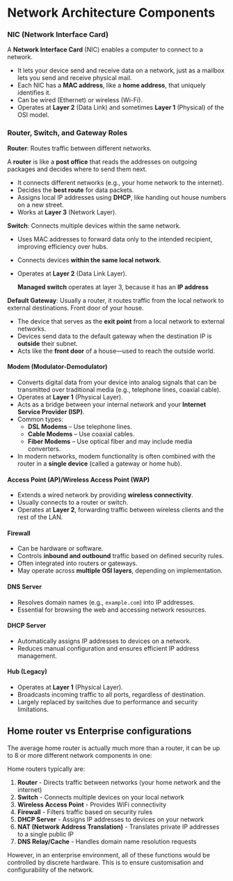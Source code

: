 # Network Architecture Components

### NIC (Network Interface Card)

A **Network Interface Card** (NIC) enables a computer to connect to a network.

- It lets your device send and receive data on a network, just as a mailbox lets you send and receive physical mail.
- Each NIC has a **MAC address**, like a **home address**, that uniquely identifies it.
- Can be wired (Ethernet) or wireless (Wi-Fi).
- Operates at **Layer 2** (Data Link) and sometimes **Layer 1** (Physical) of the OSI model.

### Router, Switch, and Gateway Roles

**Router**: Routes traffic between different networks.

 A **router** is like a **post office** that reads the addresses on outgoing packages and decides where to send them next.
 
- It connects different networks (e.g., your home network to the internet).
- Decides the **best route** for data packets.
- Assigns local IP addresses using **DHCP**, like handing out house numbers on a new street.
- Works at **Layer 3** (Network Layer).


**Switch**: Connects multiple devices within the same network.

- Uses MAC addresses to forward data only to the intended recipient, improving efficiency over hubs.
- Connects devices **within the same local network**.
- Operates at **Layer 2** (Data Link Layer).

	**Managed switch** operates at layer 3, because it has an **IP address**


**Default Gateway**: Usually a router, it routes traffic from the local network to external destinations. Front door of your house.

- The device that serves as the **exit point** from a local network to external networks.
- Devices send data to the default gateway when the destination IP is **outside** their subnet.
- Acts like the **front door** of a house—used to reach the outside world.


#### **Modem (Modulator-Demodulator)**

- Converts digital data from your device into analog signals that can be transmitted over traditional media (e.g., telephone lines, coaxial cable).
- Operates at **Layer 1** (Physical Layer).
- Acts as a bridge between your internal network and your **Internet Service Provider (ISP)**.
- Common types:
    - **DSL Modems** – Use telephone lines.
    - **Cable Modems** – Use coaxial cables.
    - **Fiber Modems** – Use optical fiber and may include media converters.
- In modern networks, modem functionality is often combined with the router in a **single device** (called a gateway or home hub).

#### **Access Point (AP)/Wireless Access Point (WAP)**

- Extends a wired network by providing **wireless connectivity**.
- Usually connects to a router or switch.
- Operates at **Layer 2**, forwarding traffic between wireless clients and the rest of the LAN.

#### **Firewall**

- Can be hardware or software.
- Controls **inbound and outbound** traffic based on defined security rules.
- Often integrated into routers or gateways.
- May operate across **multiple OSI layers**, depending on implementation.

#### **DNS Server**
- Resolves domain names (e.g., `example.com`) into IP addresses.
- Essential for browsing the web and accessing network resources.

#### **DHCP Server**
- Automatically assigns IP addresses to devices on a network.
- Reduces manual configuration and ensures efficient IP address management.
#### **Hub** (Legacy)

- Operates at **Layer 1** (Physical Layer).
- Broadcasts incoming traffic to all ports, regardless of destination.
- Largely replaced by switches due to performance and security limitations.

## Home router vs Enterprise configurations

The average home router is actually much more than a router, it can be up to 8 or more different network components in one:

Home routers typically are:
1. **Router** - Directs traffic between networks (your home network and the internet)
2. **Switch** - Connects multiple devices on your local network
3. **Wireless Access Point** - Provides WiFi connectivity
4. **Firewall** - Filters traffic based on security rules
5. **DHCP Server** - Assigns IP addresses to devices on your network
6. **NAT (Network Address Translation)** - Translates private IP addresses to a single public IP
7. **DNS Relay/Cache** - Handles domain name resolution requests

However, in an enterprise environment, all of these functions would be controlled by discrete hardware. This is to ensure customisation and configurability of the network.